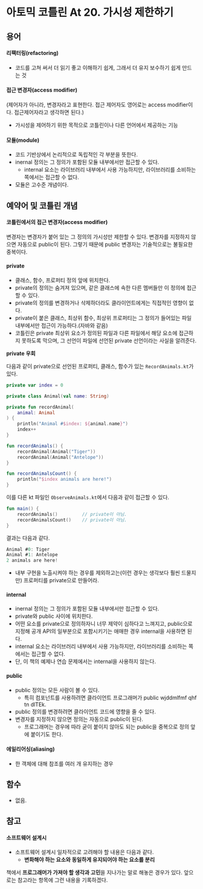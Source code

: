 # 아토믹 코틀린 At 20. 가시성 제한하기

## 용어

#### 리팩터링(refactoring)

- 코드를 고쳐 써서 더 읽기 좋고 이해하기 쉽게, 그래서 더 유지 보수하기 쉽게 만드는 것

#### 접근 변경자(access modifier)

(제어자가 아니라, 변경자라고 표현한다. 접근 제어자도 영어로는 access modifier이다. 접근제어자라고 생각하면 된다.)

- 가시성을 제어하기 위한 목적으로 코틀린이나 다른 언어에서 제공하는 기능

#### 모듈(module)

- 코드 기반상에서 논리적으로 독립적인 각 부분을 뜻한다.
- inernal 정의는 그 정의가 포함된 모듈 내부에서만 접근할 수 있다.
  - internal 요소는 라이브러리 내부에서 사용 가능하지만, 라이브러리를 소비하는 쪽에서는 접근할 수 없다.
- 모듈은 고수준 개념이다.

## 예약어 및 코틀린 개념

#### 코틀린에서의 접근 변경자(access modifier)

변경자는 변경자가 붙어 있는 그 정의의 가시성만 제한할 수 있다.
변경자를 지정하지 않으면 자동으로 public이 된다. 그렇기 때문에 public 변경자는 기술적으로는 불필요한 중복이다.

#### private

- 클래스, 함수, 프로퍼티 정의 앞에 위치한다.
- private의 정의는 숨겨져 있으며, 같은 클래스에 속한 다른 멤버들만 이 정의에 접근할 수 있다.
- private의 정의를 변경하거나 삭제하더라도 클라이언트에게는 직접적인 영향이 없다.
- private이 붙은 클래스, 최상위 함수, 최상위 프로퍼티는 그 정의가 들어있는 파일 내부에서만 접근이 가능하다.(자바와 같음)
- 코틀린은 private 최상위 요소가 정의된 파일과 다른 파일에서 해당 요소에 접근하지 못하도록 막으며, 그 선언이 파일에 선언된 private 선언이라는 사실을 알려준다.

**private 우회**

다음과 같이 private으로 선언된 프로퍼티, 클래스, 함수가 있는 `RecordAnimals.kt`가 있다.

```kotlin
private var index = 0

private class Animal(val name: String)

private fun recordAnimal(
    animal: Animal
) {
    println("Animal #$index: ${animal.name}")
    index++
}

fun recordAnimals() {
    recordAnimal(Animal("Tiger"))
    recordAnimal(Animal("Antelope"))
}

fun recordAnimalsCount() {
    println("$index animals are here!")
}
```

이를 다른 kt 파일인 `ObserveAnimals.kt`에서 다음과 같이 접근할 수 있다.

```kotlin
fun main() {
    recordAnimals()         // private이 아님.
    recordAnimalsCount()    // private이 아님.
}
```

결과는 다음과 같다.

```kotlin
Animal #0: Tiger
Animal #1: Antelope
2 animals are here!
```

- 내부 구현을 노출시켜야 하는 경우를 제외하고는(이런 경우는 생각보다 훨씬 드물지만) 프로퍼티를 private으로 만들어라.

#### internal

- inernal 정의는 그 정의가 포함된 모듈 내부에서만 접근할 수 있다.
- private와 public 사이에 위치한다.
- 어떤 요소를 private으로 정의하자니 너무 제약이 심하다고 느껴지고, public으로 지정해 공개 API의 일부분으로 포함시키기는 애매한 경우 internal을 사용하면 된다.
- internal 요소는 라이브러리 내부에서 사용 가능하지만, 라이브러리를 소비하는 쪽에서는 접근할 수 없다.
- 단, 이 책의 예제나 연습 문제에서는 internal을 사용하지 않는다.

#### public

- public 정의는 모든 사람이 볼 수 있다.
  - 특히 컴포넌트를 사용하려면 클라이언트 프로그래머가 public wjddmlfmf qhf tn dlTEk.
- public 정의를 변경하려면 클라이언트 코드에 영향을 줄 수 있다.
- 변경자를 지정하지 않으면 정의는 자동으로 public이 된다.
  - 프로그래머는 경우에 따라 굳이 붙이지 않아도 되는 public을 중복으로 정의 앞에 붙이기도 한다.

#### 에일리어싱(aliasing)

- 한 객체에 대해 참조를 여러 개 유지하는 경우

## 함수

- 없음.

## 참고

#### 소프트웨어 설계시

- 소프트웨어 설계시 일차적으로 고려해야 할 내용은 다음과 같다.
  - **변화해야 하는 요소와 동일하게 유지되어야 하는 요소를 분리**

책에서 **프로그래머가 가져야 할 생각과 고민**을 지나가는 말로 해놓은 경우가 있다.
앞으로는 참고라는 항목에 그런 내용을 기록하겠다.
